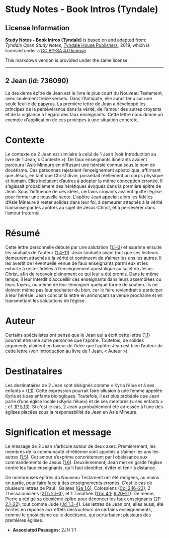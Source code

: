 # Study Notes - Book Intros (Tyndale)

## License Information

**Study Notes - Book Intros (Tyndale)** is based on and adapted from: _Tyndale Open Study Notes_, [Tyndale House Publishers](https://tyndaleopenresources.com/), 2019, which is licensed under a [CC BY-SA 4.0 license](https://creativecommons.org/licenses/by-sa/4.0/legalcode.en).

This markdown version is provided under the same license.



--------------------------------

## 2 Jean (id: 736090)

La deuxième épître de Jean est le livre le plus court du Nouveau Testament, avec seulement treize versets. Dans l'Antiquité, elle aurait tenu sur une seule feuille de papyrus. La première lettre de Jean a développé les principes de la persévérance dans la vérité, de l'amour des autres croyants et de la vigilance à l'égard des faux enseignants. Cette lettre nous donne un exemple d'application de ces principes à une situation concrète.

Contexte
========

Le contexte de 2 Jean est similaire à celui de 1 Jean (voir Introduction au livre de 1 Jean, « Contexte »). De faux enseignants itinérants avaient parcouru l’Asie Mineure en diffusant une hérésie connue sous le nom de docétisme. Ces personnes rejetaient l’enseignement apostolique, affirmant que Jésus, en tant que Christ divin, possédait réellement un corps physique et humain. Elles incitaient d’autres à adopter la même conception erronée. Il s’agissait probablement des hérétiques évoqués dans la première épître de Jean. Sous l’influence de ces idées, certains croyants avaient quitté l’église pour former une nouvelle secte. L'apôtre Jean appelait alors les fidèles d’Asie Mineure à rester solides dans leur foi, à demeurer attachés à la vérité transmise par les apôtres au sujet de Jésus\-Christ, et à persévérer dans l’amour fraternel.

Résumé
======

Cette lettre personnelle débute par une salutation ([1\.1–3](https://ref.ly/2John1:1-2John1:3)) et exprime ensuite les souhaits de l'auteur ([1\.4–11](https://ref.ly/2John1:4-2John1:11)). Jean souhaite avant tout que ses lecteurs demeurent attachés à la vérité et continuent de s’aimer les uns les autres. Il les avertit de l’éventuelle venue de faux enseignants parmi eux et les exhorte à rester fidèles à l’enseignement apostolique au sujet de Jésus\-Christ, afin de recevoir pleinement ce qui leur a été promis. Dans le même temps, il leur interdit d’accueillir ces enseignants dans leurs assemblées ou leurs foyers, ou même de leur témoigner quelque forme de soutien. Ils ne doivent même pas leur souhaiter du bien, car le faire reviendrait à participer à leur hérésie. Jean conclut la lettre en annonçant sa venue prochaine et en transmettant les salutations de l’église.

Auteur
======

Certains spécialistes ont pensé que le Jean qui a écrit cette lettre ([1\.1](https://ref.ly/2John1:1)) pourrait être une autre personne que l’apôtre. Toutefois, de solides arguments plaident en faveur de l’idée que l’apôtre Jean est bien l’auteur de cette lettre (voir Introduction au livre de 1 Jean, « Auteur »).

Destinataires
=============

Les destinataires de 2 Jean sont désignés comme « Kyria l’élue et à ses enfants » ([1\.1](https://ref.ly/2John1:1)). Cette expression pourrait faire allusion à une femme appelée Kyria et à ses enfants biologiques. Toutefois, il est plus probable que Jean parle d’une église locale («Kyria l’élue») et de ses membres (« ses enfants » ; cf. [1P 5\.13](https://ref.ly/1Pet5:13)). Si c'est le cas, 2 Jean a probablement été adressée à l’une des églises placées sous la responsabilité de Jean en Asie Mineure.

Signification et message
========================

Le message de 2 Jean s’articule autour de deux axes. Premièrement, les membres de la communauté chrétienne sont appelés à s’aimer les uns les autres ([1\.5](https://ref.ly/2John1:5)). Cet amour s’exprime concrètement par l’obéissance aux commandements de Jésus ([1\.6](https://ref.ly/2John1:6)). Deuxièmement, Jean met en garde l’église contre les faux enseignants, qu’il faut identifier, éviter et tenir à distance.

De nombreuses épîtres du Nouveau Testament ont été rédigées, au moins en partie, pour faire face à des enseignements erronés. C’est le cas de plusieurs lettres de Paul : Galates ([Ga 1\.6](https://ref.ly/Gal1:6)), Colossiens ([Col 2\.16–23](https://ref.ly/Col2:16-Col2:23)), 2 Thessaloniciens ([2Th 2\.1–3](https://ref.ly/2Thess2:1-2Thess2:3)), et 1 Timothée ([1Tm 4\.1](https://ref.ly/1Tim4:1); [6\.20–21](https://ref.ly/1Tim6:20-1Tim6:21)). De même, Pierre a rédigé sa deuxième épître pour dénoncer les faux enseignants ([2P 2\.1–22](https://ref.ly/2Pet2:1-2Pet2:22)), tout comme Jude ([Jd 1\.3–4](https://ref.ly/Jude1:3-Jude1:4)). Les lettres de Jean ont, elles aussi, été écrites en réponse aux effets destructeurs de certains enseignements, comme le gnosticisme ou le docétisme, qui perturbaient plusieurs des premières églises.

* **Associated Passages:** 2JN 1:1

